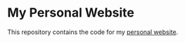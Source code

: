 # My Personal Website

This repository contains the code for my [personal website](https://vishaln15.github.io).